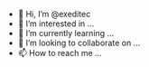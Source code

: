 - 👋 Hi, I’m @exeditec
- 👀 I’m interested in ...
- 🌱 I’m currently learning ...
- 💞️ I’m looking to collaborate on ...
- 📫 How to reach me ...

<!---
exeditec/exeditec is a ✨ special ✨ repository because its `README.md` (this file) appears on your GitHub profile.
You can click the Preview link to take a look at your changes.
--->

